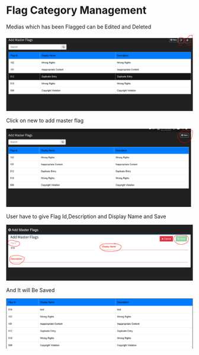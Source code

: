 # Flag Category Management

Medias which has been Flagged can be Edited and Deleted

![](.gitbook/assets/image%20%2811%29.png)

Click on new to add master flag

![](.gitbook/assets/image%20%28228%29.png)

User have to give Flag Id,Description and Display Name and Save

![](.gitbook/assets/image%20%2810%29.png)

And It will Be Saved

![](.gitbook/assets/image%20%2873%29.png)



